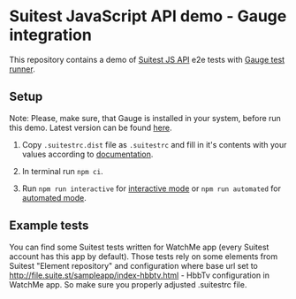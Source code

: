 # Suitest JavaScript API demo - Gauge integration

This repository contains a demo of [Suitest JS API](https://github.com/SuitestAutomation/suitest-js-api) e2e tests with [Gauge test runner](https://gauge.org).

## Setup

Note: Please, make sure, that Gauge is installed in your system, before run this demo. Latest version can be found [here](https://docs.gauge.org/getting_started/installing-gauge.html).

1. Copy `.suitestrc.dist` file as `.suitestrc` and fill in it's contents with your values according to [documentation](https://suite.st/docs/suitest-api/setup/#environment-setup).

2. In terminal run `npm ci`.

3. Run `npm run interactive` for [interactive mode](https://suite.st/docs/suitest-api/setup/#launching-test-in-interactive-mode) or `npm run automated` for [automated mode](https://suite.st/docs/suitest-api/setup/#launching-the-same-test-in-automated-mode).

## Example tests

You can find some Suitest tests written for WatchMe app (every Suitest account has this app by default). Those tests rely on some elements from Suitest "Element repository" and configuration where base url set to http://file.suite.st/sampleapp/index-hbbtv.html - HbbTv configuration in WatchMe app. So make sure you properly adjusted .suitestrc file.

